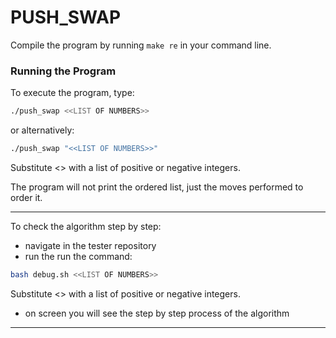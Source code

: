 # PUSH_SWAP

Compile the program by running `make re` in your command line.

### Running the Program

To execute the program, type:
```bash
./push_swap <<LIST OF NUMBERS>>
```

or alternatively:

```bash
./push_swap "<<LIST OF NUMBERS>>"
```
Substitute <<LIST OF NUMBERS>> with a list of positive or negative integers.

The program will not print the ordered list, just the moves performed to order it.

---
To check the algorithm step by step:
- navigate in the tester repository
- run the run the command:
```bash
bash debug.sh <<LIST OF NUMBERS>>
```
Substitute <<LIST OF NUMBERS>> with a list of positive or negative integers.

- on screen you will see the step by step process of the algorithm
---

